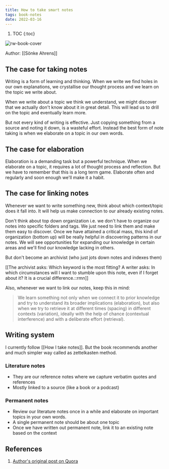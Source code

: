 ```yaml
---
title: How to take smart notes
tags: book-notes
date: 2022-03-16
---
```


1. TOC
{:toc}

![rw-book-cover](https://images-na.ssl-images-amazon.com/images/I/41iVa0x-P-L._SL200_.jpg)

Author: [[Sönke Ahrens]]

## The case for taking notes

Writing is a form of learning and thinking. When we write we find holes in our own explanations, we crystallise our thought process and we learn on the topic we write about.

When we write about a topic we think we understand, we might discover that we actually don't know about it in great detail. This will lead us to drill on the topic and eventually learn more.

But not every kind of writing is effective. Just copying something from a source and noting it down, is a wasteful effort. Instead the best form of note taking is when we elaborate on a topic in our own words.

## The case for elaboration

Elaboration is a demanding task but a powerful technique. When we elaborate on a topic, it requires a lot of thought process and reflection. But we have to remember that this is a long term game. Elaborate often and regularly and soon enough we'll make it a habit.

## The case for linking notes

Whenever we want to write something new, think about which context/topic does it fall into. It will help us make connection to our already existing notes.

Don't think about top down organization i.e. we don't have to organize our notes into specific folders and tags. We just need to link them and make them easy to discover. Once we have attained a critical mass, this kind of organization (bottom up) will be really helpful in discovering patterns in our notes. We will see opportunities for expanding our knowledge in certain areas and we'll find our knowledge lacking in others.

But don't become an archivist (who just jots down notes and indexes them)

[[The archivist asks: Which keyword is the most fitting? A writer asks: In which circumstances will I want to stumble upon this note, even if I forget about it? It is a crucial difference.::rmn]]

Also, whenever we want to link our notes, keep this in mind:

> We learn something not only when we connect it to prior knowledge and try to understand its broader implications (elaboration), but also when we try to retrieve it at different times (spacing) in different contexts (variation), ideally with the help of chance (contextual interference) and with a deliberate effort (retrieval).

## Writing system

I currently follow [[How I take notes]]. But the book recommends another and much simpler way called as zettelkasten method.

### Literature notes

- They are our reference notes where we capture verbatim quotes and references
- Mostly linked to a source (like a book or a podcast)

### Permanent notes

- Review our literature notes once in a while and elaborate on important topics in your own words.
- A single permanent note should be about one topic
- Once we have written out permanent note, link it to an existing note based on the context

## References

1. [Author's original post on Quora](https://www.quora.com/What-is-the-best-way-to-take-notes/answer/S%C3%B6nke-Ahrens?ch=10&share=e1efd8f9&srid=uJBsW)
